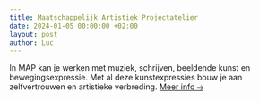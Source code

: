 ```yaml
---
title: Maatschappelijk Artistiek Projectatelier
date: 2024-01-05 00:00:00 +02:00
layout: post
author: Luc
---
```


<p>In MAP kan je werken met muziek, schrijven, beeldende kunst en bewegingsexpressie.
Met al deze kunstexpressies bouw je aan zelfvertrouwen en artistieke verbreding. <a href="/map.html">Meer info &rHar;</a></p>
